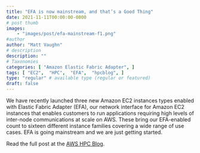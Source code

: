 ```yaml
---
title: "EFA is now mainstream, and that’s a Good Thing"
date: 2021-11-11T00:00:00-0800
# post thumb
images:
    - "images/post/efa-mainstream-f1.png"
#author
author: "Matt Vaughn"
# description
description: ""
# Taxonomies
categories: [ "Amazon Elastic Fabric Adapter", ]
tags: [ "EC2",  "HPC",  "EFA",  "hpcblog", ]
type: "regular" # available type (regular or featured)
draft: false
---
```


We have recently launched three new Amazon EC2 instances types enabled with Elastic Fabric Adapter (EFA), our network interface for Amazon EC2 instances that enables customers to run applications requiring high levels of inter-node communications at scale on AWS. These bring our EFA-enabled count to sixteen different instance families covering a wide range of use cases. EFA is going mainstream and we are just getting started.

Read the full post at the [AWS HPC Blog](https://aws.amazon.com/blogs/hpc/efa-is-now-mainstream/).
